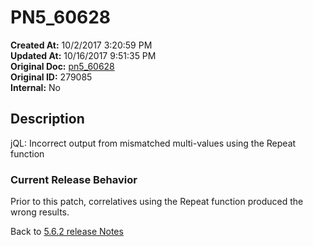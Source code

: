 # PN5_60628

**Created At:** 10/2/2017 3:20:59 PM  
**Updated At:** 10/16/2017 9:51:35 PM  
**Original Doc:** [pn5_60628](https://docs.jbase.com/36526-5-6-2-release-notes/pn5_60628)  
**Original ID:** 279085  
**Internal:** No  

## Description

jQL: Incorrect output from mismatched multi-values using the Repeat function

### Current Release Behavior

Prior to this patch, correlatives using the Repeat function produced the wrong results.

Back to [5.6.2 release Notes](./../README.md)
